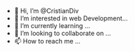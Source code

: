 - 👋 Hi, I’m @CristianDiv
- 👀 I’m interested in web Development...
- 🌱 I’m currently learning ...
- 💞️ I’m looking to collaborate on ...
- 📫 How to reach me ...

<!---
CristianDiv/CristianDiv is a ✨ special ✨ repository because its `README.md` (this file) appears on your GitHub profile.
You can click the Preview link to take a look at your changes.
--->
